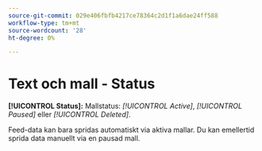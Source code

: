 ```yaml
---
source-git-commit: 029e406fbfb4217ce78364c2d1f1a6dae24ff588
workflow-type: tm+mt
source-wordcount: '28'
ht-degree: 0%

---
```

# Text och mall - Status

**[!UICONTROL Status]:** Mallstatus: *[!UICONTROL Active]*, *[!UICONTROL Paused]* eller *[!UICONTROL Deleted]*.

Feed-data kan bara spridas automatiskt via aktiva mallar. Du kan emellertid sprida data manuellt via en pausad mall.

